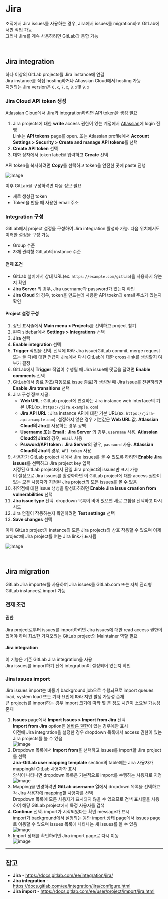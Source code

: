 # Jira

조직에서 Jira issues를 사용하는 경우, Jira에서 issues를 migration하고 GitLab에서만 작업 가능  
그러나 Jira를 계속 사용하려면 GitLab과 통합 가능

<br>

## Jira integration
하나 이상의 GitLab projects를 Jira instance에 연결  
Jira instance를 직접 hosting하거나 Atlassian Cloud에서 hosting 가능  
지원되는 Jira version은 `6.x`, `7.x`, `8.x`및 `9.x`

### Jira Cloud API token 생성
Atlassian Cloud에서 Jira와 integration하려면 API token을 생성 필요

1. Jira projects에 대한 **write** access 권한이 있는 계정에서 [Atlassian](https://id.atlassian.com/manage-profile/security/api-tokens)에 login 진행  
    Link는 **API tokens** page를 open. 또는 Atlassian profile에서 **Account Settings > Security > Create and manage API tokens**를 선택
2. **Create API token** 선택
3. 대화 상자에서 token label을 입력하고 **Create** 선택

API token을 복사하려면 **Copy**를 선택하고 token을 안전한 곳에 paste 진행

![image](https://user-images.githubusercontent.com/46125158/234174481-455533fe-539e-48d2-b1a9-519fcecf9f94.png)

이후 GitLab을 구성하려면 다음 정보 필요
- 새로 생성된 token
- Token을 만들 때 사용한 email 주소

### Integration 구성
GitLab에서 project 설정을 구성하여 Jira integration 활성화 가능. 다음 위치에서도 이러한 설정을 구성 가능
- Group 수준
- 자체 관리형 GitLab의 instance 수준

#### 전제 조건
- GitLab 설치에서 상대 URL(ex. `https://example.com/gitlab`)을 사용하지 않는지 확인
- **Jira Server** 의 경우, Jira username과 password가 있는지 확인
- **Jira Cloud** 의 경우, token을 만드는데 사용한 API toekn과 email 주소가 있는지 확인

#### Project 설정 구성
1. 상단 표시줄에서 **Main menu > Projects**를 선택하고 project 찾기
2. 왼쪽 sidebar에서 **Settings > Integrations** 선택
3. **Jira** 선택
4. **Enable integration** 선택
5. **Trigger** 작업을 선택. 선택에 따라 Jira issue(GitLab commit, merge request 또는 둘 다)에 대한 언급이 Jira에서 다시 GitLab에 대한 cross-link를 생성할지 여부가 결정
6. GitLab에서 **Trigger** 작업이 수행될 때 Jira issue에 댓글을 달려면 **Enable comments** 선택
7. GitLab에서 종료 참조(자동으로 issue 종료)가 생성될 때 Jira issue를 전환하려면 **Enable Jira transitions** 선택
8. Jira 구성 정보 제공:
    - **Web URL** : GitLab project에 연결하는 Jira instance web interface의 기본 URL(ex. `https://jira.example.com`)
    - **Jira API URL** : Jira instance API에 대한 기본 URL(ex. `https://jira-api.example.com`). 설정하지 않은 경우 기본값은 **Web URL** 값. **Atlassian Cloud의 Jira**를 사용하는 경우 공백
    - **Username 또는 Email** : **Jira Server** 의 경우, `username` 사용. **Atlassian Cloud의 Jira**의 경우, `email` 사용
    - **Pssword/API token** : **Jira Server**의 경우, `password` 사용. **Atlassian Cloud의 Jira**의 경우, `API token` 사용
9. 사용자가 GitLab project 내에서 Jira issues를 볼 수 있도록 하려면 **Enable Jira issues**를 선택하고 Jira project key 입력  
    지정된 GitLab project에서 단일 Jira project의 issues만 표시 가능  
    이 설정으로 Jira issues를 활성화하면 이 GitLab project에 대한 access 권한이 있는 모든 사용자가 지정된 Jira project의 모든 issues를 볼 수 있음
10. 취약점에 대한 issue 생성을 활성화하려면 **Enable Jira issue creation from vulnerabilities** 선택
11. **Jira issue type** 선택. dropdown 목록이 비어 있으면 새로 고침을 선택하고 다시 시도
12. Jira 연결이 작동하는지 확인하려면 **Test settings** 선택
13. **Save changes** 선택

이제 GitLab project가 instance의 모든 Jira projects와 상호 작용할 수 있으며 이제 project에 Jira project를 여는 Jira link가 표시됨

![image](https://user-images.githubusercontent.com/46125158/234179932-a2ed5a44-45a8-44f3-9e01-8a3a77712b25.png)

<br>

## Jira migration
GitLab Jira importer를 사용하여 Jira issues를 GitLab.com 또는 자체 관리형 GitLab instance로 import 가능

### 전제 조건
#### 권한
Jira project로부터 issues를 import하려면 Jira issues에 대한 read access 권한이 있어야 하며 최소한 가져오려는 GitLab project의 Maintainer 역할 필요

#### Jira integration
이 기능은 기존 GitLab Jira integration을 사용  
Jira issues를 import하기 전에 integration이 설정되어 있는지 확인

### Jira issues import
Jira issues import는 비동기 background job으로 수행되므로 import queues load, system load 또는 기타 요인에 따라 지연 발생 가능성 존재  
큰 projects를 import하는 경우 import 크기에 따라 몇 분 정도 시간이 소요될 가능성 존재

1. **Issues** page에서 **Import Issues > Import from Jira** 선택  
    **Import from Jira** option은 [올바른 권한](https://github.com/bigmtn1113/GitLab-Note/blob/master/GitLab/GitLab%20%EC%82%AC%EC%9A%A9/Jira.md#%EA%B6%8C%ED%95%9C)이 있는 경우에만 표시  
    이전에 Jira integration을 설정한 경우 dropdown 목록에서 access 권한이 있는 Jira projects를 볼 수 있음  
    ![image](https://user-images.githubusercontent.com/46125158/234180472-a05f7d0e-c387-4773-a3da-7fb75f24e6b8.png)
2. Dropdown 목록에서 **Import from**을 선택하고 issues를 import할 Jira project를 선택  
    **Jira-GitLab user mapping template** section의 table에는 Jira 사용자가 mapping된 GitLab 사용자가 표시  
    양식이 나타나면 dropdown 목록은 기본적으로 import를 수행하는 사용자로 지정  
    ![image](https://user-images.githubusercontent.com/46125158/234180606-fd3d4a9b-f6ad-499c-b4d8-05295487dab4.png)
3. Mapping을 변경하려면 **GitLab username** 열에서 dropdown 목록을 선택하고 각 Jira 사용자에 mapping할 사용자를 선택  
    Dropdown 목록에 모든 사용자가 표시되지 않을 수 있으므로 검색 표시줄을 사용하여 해당 GitLab project에서 특정 사용자를 검색
4. **Continue** 선택. import가 시작되었다는 확인 message가 표시  
    import가 background에서 실행되는 동안 import 상태 page에서 issues page로 이동할 수 있으며 issues 목록에 나타나는 새 issues를 볼 수 있음  
    ![image](https://user-images.githubusercontent.com/46125158/234180988-748a2907-20e3-483f-b839-6c1574dd4c09.png)
5. Import 상태를 확인하려면 Jira import page로 다시 이동  
    ![image](https://user-images.githubusercontent.com/46125158/234181339-66bc8cfd-0fcf-4403-8940-ef4745597570.png)

<hr>

## 참고
- **Jira** - https://docs.gitlab.com/ee/integration/jira/
- **Jira integration** - https://docs.gitlab.com/ee/integration/jira/configure.html
- **Jira import** - https://docs.gitlab.com/ee/user/project/import/jira.html
